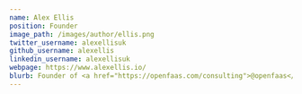 ```yaml
---
name: Alex Ellis
position: Founder
image_path: /images/author/ellis.png
twitter_username: alexellisuk
github_username: alexellis
linkedin_username: alexellisuk
webpage: https://www.alexellis.io/
blurb: Founder of <a href="https://openfaas.com/consulting">@openfaas</a>. CNCF Ambassador. Consultant.
---
```

